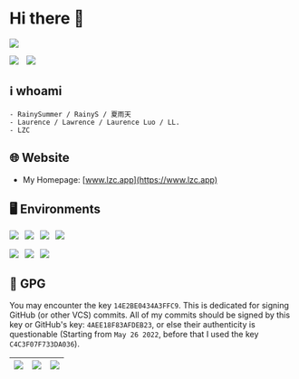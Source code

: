 # Hi there 👋

![](http://github-profile-summary-cards.vercel.app/api/cards/profile-details?username=lzcapp&theme=default)

![](http://github-profile-summary-cards.vercel.app/api/cards/repos-per-language?username=lzcapp&theme=default)&emsp;![](http://github-profile-summary-cards.vercel.app/api/cards/most-commit-language?username=lzcapp&theme=default)


## :information_source: whoami

```
- RainySummer / RainyS / 夏雨天
- Laurence / Lawrence / Laurence Luo / LL.
- LZC
```

## :globe_with_meridians:	Website

- My Homepage: [www.lzc.app](https://www.lzc.app)

## :desktop_computer: Environments

![](https://img.shields.io/badge/Windows-10-blue?style=for-the-badge&logo=windows)&ensp;
![](https://img.shields.io/badge/Ubuntu-WSL-green?style=for-the-badge&logo=ubuntu)&ensp;
![](https://img.shields.io/badge/Google-Android-green?style=for-the-badge&logo=android)&ensp;
![](https://img.shields.io/badge/apple-ios-9cf?style=for-the-badge&logo=apple)

![](https://img.shields.io/badge/Windows-C%23-brightgreen?style=for-the-badge&logo=windows)&ensp;
![](https://img.shields.io/badge/Android-Kotlin-blue?style=for-the-badge&logo=android)&ensp;
![](https://img.shields.io/badge/Others-C++,%20Java,%20HTML,%20CSS,%20JS-blue?style=for-the-badge&logo=codereview)

##  :key: GPG

You may encounter the key `14E2BE0434A3FFC9`. This is dedicated for signing GitHub (or other VCS) commits. All of my commits should be signed by this key or GitHub's key: `4AEE18F83AFDEB23`, or else their authenticity is questionable (Starting from `May 26 2022`, before that I used the key `C4C3F07F733DA036`).

| ![](https://user-images.githubusercontent.com/12462465/170502455-cf0f0d20-1eb2-4d12-8bea-d7f1d03f7258.png) | ![](https://user-images.githubusercontent.com/12462465/170885765-aa065cef-fc8c-4fd2-b954-9d9ea8002f3d.png) | ![](https://user-images.githubusercontent.com/12462465/170502469-126d8e6f-15cc-47c2-ae46-35fa998c32cc.png) |
| ------------------------------------------------------------ | ------------------------------------------------------------ | ------------------------------------------------------------ |
